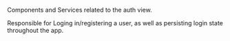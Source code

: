Components and Services related to the auth view.

Responsible for Loging in/registering a user, as well as persisting login state throughout the app.
